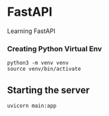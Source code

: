 # FastAPI
Learning FastAPI

### Creating Python Virtual Env 
```
python3 -m venv venv
source venv/bin/activate
```


## Starting the server
```
uvicorn main:app
